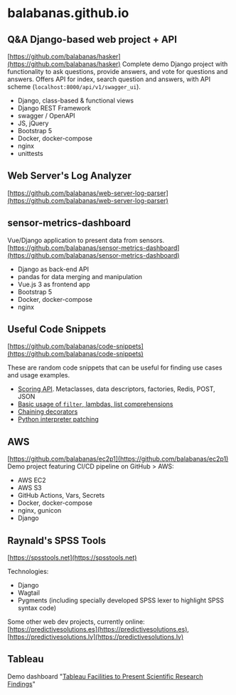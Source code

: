 # balabanas.github.io

## Q&A Django-based web project + API
[https://github.com/balabanas/hasker](https://github.com/balabanas/hasker)
Complete demo Django project with functionality to ask questions, provide answers, and vote for questions and answers. Offers API for index, search question and answers, with API scheme (`localhost:8000/api/v1/swagger_ui`).

* Django, class-based & functional views
* Django REST Framework
* swagger / OpenAPI
* JS, jQuery
* Bootstrap 5
* Docker, docker-compose
* nginx
* unittests

## Web Server's Log Analyzer
[https://github.com/balabanas/web-server-log-parser](https://github.com/balabanas/web-server-log-parser)

## sensor-metrics-dashboard
Vue/Django application to present data from sensors. [https://github.com/balabanas/sensor-metrics-dashboard](https://github.com/balabanas/sensor-metrics-dashboard)

* Django as back-end API
* pandas for data merging and manipulation
* Vue.js 3 as frontend app
* Bootstrap 5
* Docker, docker-compose
* nginx

## Useful Code Snippets

[https://github.com/balabanas/code-snippets](https://github.com/balabanas/code-snippets)

These are random code snippets that can be useful for finding use cases and usage examples.

* [Scoring API](https://github.com/balabanas/code-snippets/tree/main/scoring_api). Metaclasses, data descriptors, factories, Redis, POST, JSON
* [Basic usage of `filter`, lambdas, list comprehensions](https://github.com/balabanas/code-snippets/blob/main/functions/functions.py)
* [Chaining decorators](https://github.com/balabanas/code-snippets/tree/main/decorators)
* [Python interpreter patching](https://github.com/balabanas/code-snippets/tree/main/python-interpreter-patching)

## AWS
[https://github.com/balabanas/ec2p1](https://github.com/balabanas/ec2p1)
Demo project featuring CI/CD pipeline on GitHub > AWS:

* AWS EC2
* AWS S3
* GitHub Actions, Vars, Secrets
* Docker, docker-compose
* nginx, gunicon
* Django

## Raynald's SPSS Tools

[https://spsstools.net](https://spsstools.net)

Technologies:

* Django
* Wagtail
* Pygments (including specially developed SPSS lexer to highlight SPSS syntax code)

Some other web dev projects, currently online: [https://predictivesolutions.es](https://predictivesolutions.es), [https://predictivesolutions.lv](https://predictivesolutions.lv)

## Tableau

Demo dashboard "[Tableau Facilities to Present Scientific Research Findings](https://public.tableau.com/app/profile/balabanas/viz/Book2_16750662744740/TableauFacilitiestoPresentScientificResearchFindings)"

